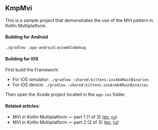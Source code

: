 ## KmpMvi

This is a sample project that demonstrates the use of the MVI pattern in Kotlin Multiplatform.

#### Building for Android

`./gradlew :app-android:assembleDebug`

#### Building for iOS

First build the Framework:

- For iOS simulator: `./gradlew :shared:kittens:iosX64MainBinaries`
- For iOS device: `./gradlew :shared:kittens:iosArm64MainBinaries`

Then open the Xcode project located in the `app-ios` folder.

#### Related articles:
- MVI in Kotlin Multiplatform — part 1 (1 of 3) ([en](https://badootech.badoo.com/mvi-in-kotlin-multiplatform-part-1-1-of-3-205c6feb4ac7?source=friends_link&sk=0fbf033393db72797fcbb6b0e0d5c320), [ru](https://habr.com/ru/company/badoo/blog/501968/))
- MVI in Kotlin Multiplatform — part 2 (2 of 3) ([en](https://badootech.badoo.com/mvi-in-kotlin-multiplatform-part-2-2-of-3-3faab535de02?source=friends_link&sk=a7a347e49202e139d5cd7533d2a97141), [ru](https://habr.com/ru/company/badoo/blog/510304/))
